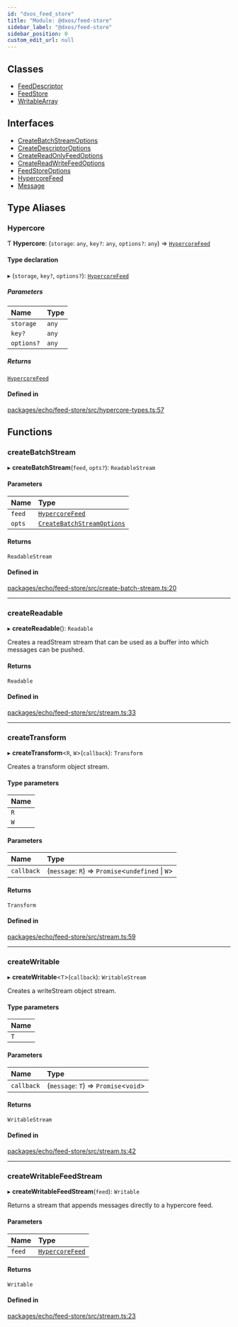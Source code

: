 ```yaml
---
id: "dxos_feed_store"
title: "Module: @dxos/feed-store"
sidebar_label: "@dxos/feed-store"
sidebar_position: 0
custom_edit_url: null
---
```


## Classes

- [FeedDescriptor](../classes/dxos_feed_store.FeedDescriptor.md)
- [FeedStore](../classes/dxos_feed_store.FeedStore.md)
- [WritableArray](../classes/dxos_feed_store.WritableArray.md)

## Interfaces

- [CreateBatchStreamOptions](../interfaces/dxos_feed_store.CreateBatchStreamOptions.md)
- [CreateDescriptorOptions](../interfaces/dxos_feed_store.CreateDescriptorOptions.md)
- [CreateReadOnlyFeedOptions](../interfaces/dxos_feed_store.CreateReadOnlyFeedOptions.md)
- [CreateReadWriteFeedOptions](../interfaces/dxos_feed_store.CreateReadWriteFeedOptions.md)
- [FeedStoreOptions](../interfaces/dxos_feed_store.FeedStoreOptions.md)
- [HypercoreFeed](../interfaces/dxos_feed_store.HypercoreFeed.md)
- [Message](../interfaces/dxos_feed_store.Message.md)

## Type Aliases

### Hypercore

Ƭ **Hypercore**: (`storage`: `any`, `key?`: `any`, `options?`: `any`) => [`HypercoreFeed`](../interfaces/dxos_feed_store.HypercoreFeed.md)

#### Type declaration

▸ (`storage`, `key?`, `options?`): [`HypercoreFeed`](../interfaces/dxos_feed_store.HypercoreFeed.md)

##### Parameters

| Name | Type |
| :------ | :------ |
| `storage` | `any` |
| `key?` | `any` |
| `options?` | `any` |

##### Returns

[`HypercoreFeed`](../interfaces/dxos_feed_store.HypercoreFeed.md)

#### Defined in

[packages/echo/feed-store/src/hypercore-types.ts:57](https://github.com/dxos/protocols/blob/c793f0fed/packages/echo/feed-store/src/hypercore-types.ts#L57)

## Functions

### createBatchStream

▸ **createBatchStream**(`feed`, `opts?`): `ReadableStream`

#### Parameters

| Name | Type |
| :------ | :------ |
| `feed` | [`HypercoreFeed`](../interfaces/dxos_feed_store.HypercoreFeed.md) |
| `opts` | [`CreateBatchStreamOptions`](../interfaces/dxos_feed_store.CreateBatchStreamOptions.md) |

#### Returns

`ReadableStream`

#### Defined in

[packages/echo/feed-store/src/create-batch-stream.ts:20](https://github.com/dxos/protocols/blob/c793f0fed/packages/echo/feed-store/src/create-batch-stream.ts#L20)

___

### createReadable

▸ **createReadable**(): `Readable`

Creates a readStream stream that can be used as a buffer into which messages can be pushed.

#### Returns

`Readable`

#### Defined in

[packages/echo/feed-store/src/stream.ts:33](https://github.com/dxos/protocols/blob/c793f0fed/packages/echo/feed-store/src/stream.ts#L33)

___

### createTransform

▸ **createTransform**<`R`, `W`\>(`callback`): `Transform`

Creates a transform object stream.

#### Type parameters

| Name |
| :------ |
| `R` |
| `W` |

#### Parameters

| Name | Type |
| :------ | :------ |
| `callback` | (`message`: `R`) => `Promise`<`undefined` \| `W`\> |

#### Returns

`Transform`

#### Defined in

[packages/echo/feed-store/src/stream.ts:59](https://github.com/dxos/protocols/blob/c793f0fed/packages/echo/feed-store/src/stream.ts#L59)

___

### createWritable

▸ **createWritable**<`T`\>(`callback`): `WritableStream`

Creates a writeStream object stream.

#### Type parameters

| Name |
| :------ |
| `T` |

#### Parameters

| Name | Type |
| :------ | :------ |
| `callback` | (`message`: `T`) => `Promise`<`void`\> |

#### Returns

`WritableStream`

#### Defined in

[packages/echo/feed-store/src/stream.ts:42](https://github.com/dxos/protocols/blob/c793f0fed/packages/echo/feed-store/src/stream.ts#L42)

___

### createWritableFeedStream

▸ **createWritableFeedStream**(`feed`): `Writable`

Returns a stream that appends messages directly to a hypercore feed.

#### Parameters

| Name | Type |
| :------ | :------ |
| `feed` | [`HypercoreFeed`](../interfaces/dxos_feed_store.HypercoreFeed.md) |

#### Returns

`Writable`

#### Defined in

[packages/echo/feed-store/src/stream.ts:23](https://github.com/dxos/protocols/blob/c793f0fed/packages/echo/feed-store/src/stream.ts#L23)
